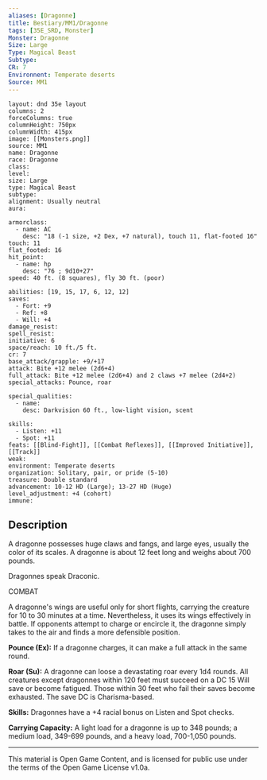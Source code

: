 ```yaml
---
aliases: [Dragonne]
title: Bestiary/MM1/Dragonne
tags: [35E_SRD, Monster]
Monster: Dragonne
Size: Large
Type: Magical Beast
Subtype: 
CR: 7
Environnent: Temperate deserts
Source: MM1
---
```


```statblock
layout: dnd 35e layout
columns: 2
forceColumns: true
columnHeight: 750px
columnWidth: 415px
image: [[Monsters.png]]
source: MM1
name: Dragonne
race: Dragonne
class: 
level: 
size: Large
type: Magical Beast
subtype: 
alignment: Usually neutral
aura: 

armorclass:
  - name: AC
    desc: "18 (-1 size, +2 Dex, +7 natural), touch 11, flat-footed 16"
touch: 11
flat_footed: 16
hit_point:
  - name: hp
    desc: "76 ; 9d10+27"
speed: 40 ft. (8 squares), fly 30 ft. (poor)

abilities: [19, 15, 17, 6, 12, 12]
saves:
  - Fort: +9
  - Ref: +8
  - Will: +4
damage_resist: 
spell_resist: 
initiative: 6
space/reach: 10 ft./5 ft.
cr: 7
base_attack/grapple: +9/+17
attack: Bite +12 melee (2d6+4)
full_attack: Bite +12 melee (2d6+4) and 2 claws +7 melee (2d4+2)
special_attacks: Pounce, roar

special_qualities:
  - name: 
    desc: Darkvision 60 ft., low-light vision, scent

skills:
  - Listen: +11
  - Spot: +11
feats: [[Blind-Fight]], [[Combat Reflexes]], [[Improved Initiative]], [[Track]]
weak: 
environment: Temperate deserts
organization: Solitary, pair, or pride (5-10)
treasure: Double standard
advancement: 10-12 HD (Large); 13-27 HD (Huge)
level_adjustment: +4 (cohort)
immune: 
```

## Description

<p>A dragonne possesses huge claws and fangs, and large eyes, usually the color of its scales. A dragonne is about 12 feet long and weighs about 700 pounds.</p>
<p>Dragonnes speak Draconic.</p>
<p>COMBAT</p>
<p>A dragonne's wings are useful only for short flights, carrying the creature for 10 to 30 minutes at a time. Nevertheless, it uses its wings effectively in battle. If opponents attempt to charge or encircle it, the dragonne simply takes to the air and finds a more defensible position.</p>
<p>
            <b>Pounce (Ex):</b> If a dragonne charges, it can make a full attack in the same round.</p>
<p>
            <b>Roar (Su):</b> A dragonne can loose a devastating roar every 1d4 rounds. All creatures except dragonnes within 120 feet must succeed on a DC 15 Will save or become fatigued. Those within 30 feet who fail their saves become exhausted. The save DC is Charisma-based.</p>
<p>
            <b>Skills:</b> Dragonnes have a +4 racial bonus on Listen and Spot checks.</p>
<p>
            <b>Carrying Capacity:</b> A light load for a dragonne is up to 348 pounds; a medium load, 349-699 pounds, and a heavy load, 700-1,050 pounds.</p>

---

This material is Open Game Content, and is licensed for public use under
the terms of the Open Game License v1.0a.
